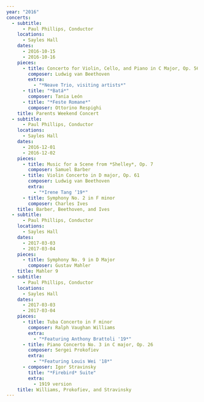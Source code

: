 ```yaml
---
year: "2016"
concerts:
  - subtitle:
      - Paul Phillips, Conductor
    locations:
      - Sayles Hall
    dates:
      - 2016-10-15
      - 2016-10-16
    pieces:
      - title: Concerto for Violin, Cello, and Piano in C Major, Op. 56
        composer: Ludwig van Beethoven
        extra:
          - "*Neave Trio, visiting artists*"
      - title: "*Batá*"
        composer: Tania León
      - title: "*Feste Romane*"
        composer: Ottorino Respighi
    title: Parents Weekend Concert
  - subtitle:
      - Paul Phillips, Conductor
    locations:
      - Sayles Hall
    dates:
      - 2016-12-01
      - 2016-12-02
    pieces:
      - title: Music for a Scene from *Shelley*, Op. 7
        composer: Samuel Barber
      - title: Violin Concerto in D major, Op. 61
        composer: Ludwig van Beethoven
        extra:
          - "*Irene Tang ‘19*"
      - title: Symphony No. 2 in F minor
        composer: Charles Ives
    title: Barber, Beethoven, and Ives
  - subtitle:
      - Paul Phillips, Conductor
    locations:
      - Sayles Hall
    dates:
      - 2017-03-03
      - 2017-03-04
    pieces:
      - title: Symphony No. 9 in D Major
        composer: Gustav Mahler
    title: Mahler 9
  - subtitle:
      - Paul Phillips, Conductor
    locations:
      - Sayles Hall
    dates:
      - 2017-03-03
      - 2017-03-04
    pieces:
      - title: Tuba Concerto in F minor
        composer: Ralph Vaughan Williams
        extra:
          - "*Featuring Anthony Brattoli '19*"
      - title: Piano Concerto No. 3 in C major, Op. 26
        composer: Sergei Prokofiev
        extra:
          - "*Featuring Louis Wei '18*"
      - composer: Igor Stravinsky
        title: "*Firebird* Suite"
        extra:
          - 1919 version
    title: Williams, Prokofiev, and Stravinsky
---
```

